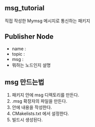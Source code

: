 ## msg_tutorial
직접 작성한 Mymsg 메시지로 통신하는 패키지

## Publisher Node
- name :
- topic :
- msg :
- 뭐하는 노드인지 설명


## msg 만드는법
1. 패키지 안에 msg 디렉토리를 만든다.
2. .msg 확장자의 파일을 만든다.
3. 안에 내용을 작성한다.
4. CMakelists.txt 에서 설정한다.
5. 빌드시 생성된다.
